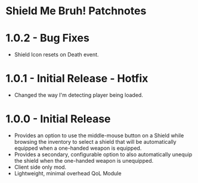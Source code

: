 # Shield Me Bruh! Patchnotes

# 1.0.2 - Bug Fixes
* Shield Icon resets on Death event.

# 1.0.1 - Initial Release - Hotfix
* Changed the way I'm detecting player being loaded.

# 1.0.0 - Initial Release

* Provides an option to use the middle-mouse button on a Shield while browsing the inventory to select a shield that will be automatically equipped when a one-handed weapon is equipped.
* Provides a secondary, configurable option to also automatically unequip the shield when the one-handed weapon is unequipped.
* Client side only mod.
* Lightweight, minimal overhead QoL Module